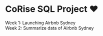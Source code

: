 # CoRise SQL Project ♥️
 Week 1: Launching Airbnb Sydney \
 Week 2: Summarize data of Airbnb Sydney
